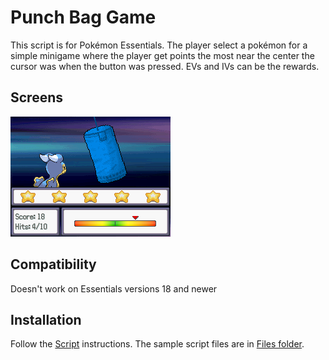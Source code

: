 # Punch Bag Game
This script is for Pokémon Essentials. The player select a pokémon for a simple minigame where the player get points the most near the center the cursor was when the button was pressed. EVs and IVs can be the rewards.

## Screens
![](Screens/screen.png)

## Compatibility
Doesn't work on Essentials versions 18 and newer

## Installation
Follow the [Script](/Script.rb) instructions. The sample script files are in [Files folder](/Files).